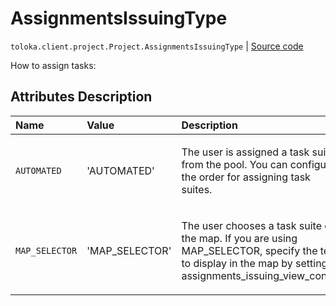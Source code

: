# AssignmentsIssuingType
`toloka.client.project.Project.AssignmentsIssuingType` | [Source code](https://github.com/Toloka/toloka-kit/blob/v0.1.24/src/client/project.py#L115)

How to assign tasks:

## Attributes Description

| Name | Value | Description |
| :------| :-----------| :----------| 
`AUTOMATED`|'AUTOMATED'|<p>The user is assigned a task suite from the pool. You can configure the order for assigning task suites.</p>
`MAP_SELECTOR`|'MAP_SELECTOR'|<p>The user chooses a task suite on the map. If you are using MAP_SELECTOR, specify the text to display in the map by setting assignments_issuing_view_config.</p>
